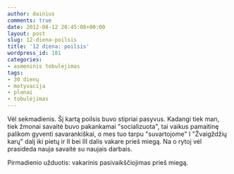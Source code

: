 ```yaml
---
author: dainius
comments: true
date: 2012-08-12 20:45:08+00:00
layout: post
slug: 12-diena-poilsis
title: '12 diena: poilsis'
wordpress_id: 181
categories:
- asmeninis tobulėjimas
tags:
- 30 dienų
- motyvacija
- planai
- tobulėjimas
---
```


Vėl sekmadienis. Šį kartą poilsis buvo stipriai pasyvus. Kadangi tiek man, tiek žmonai savaitė buvo pakankamai "socializuota", tai vaikus pamaitinę palikom gyventi savarankiškai, o mes tuo tarpu "suvartojome" I "Žvaigždžių karų" dalį iki pietų ir II bei III dalis vakare prieš miegą. Na o rytoj vėl prasideda nauja savaitė su naujais darbais.

Pirmadienio užduotis: vakarinis pasivaikščiojimas prieš miegą.
